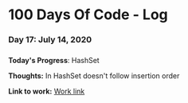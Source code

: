 # 100 Days Of Code - Log

### Day 17: July 14, 2020
##### 

**Today's Progress**: HashSet

**Thoughts:** In HashSet doesn't follow insertion order

**Link to work:** [Work link](https://github.com/pppatil7/100-days-of-code/commit/cbb7dcbebc3d15faff329d85c19e9c82ac4f8d3c)


